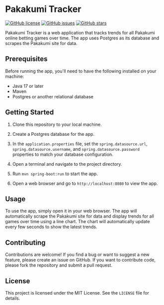 # Pakakumi Tracker

[![GitHub license](https://img.shields.io/github/license/brian-weloba/pakakumi)](https://github.com/brian-weloba/pakakumi/blob/main/LICENSE)
[![GitHub issues](https://img.shields.io/github/issues/brian-weloba/pakakumi)](https://github.com/brian-weloba/pakakumi/issues)
[![GitHub stars](https://img.shields.io/github/stars/brian-weloba/pakakumi)](https://github.com/brian-weloba/pakakumi/stargazers)

Pakakumi Tracker is a web application that tracks trends for all Pakakumi online betting games over time. The app uses Postgres as its database and scrapes the Pakakumi site for data.

## Prerequisites

Before running the app, you'll need to have the following installed on your machine:

- Java 17 or later
- Maven
- Postgres or another relational database

## Getting Started

1. Clone this repository to your local machine.

2. Create a Postgres database for the app.

3. In the `application.properties` file, set the `spring.datasource.url`, `spring.datasource.username`, and `spring.datasource.password` properties to match your database configuration.

4. Open a terminal and navigate to the project directory.

5. Run `mvn spring-boot:run` to start the app.

6. Open a web browser and go to `http://localhost:8080` to view the app.

## Usage

To use the app, simply open it in your web browser. The app will automatically scrape the Pakakumi site for data and display trends for all games over time using a line chart. The chart will automatically update every few seconds to show the latest trends.

## Contributing

Contributions are welcome! If you find a bug or want to suggest a new feature, please create an issue on GitHub. If you want to contribute code, please fork the repository and submit a pull request.

## License

This project is licensed under the MIT License. See the `LICENSE` file for details.
